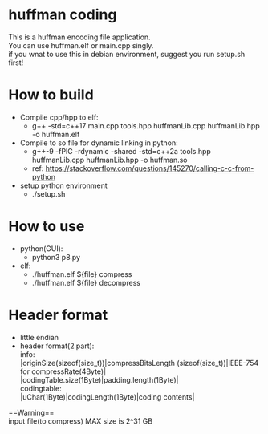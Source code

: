 huffman coding
===
This is a huffman encoding file application.<br>
You can use huffman.elf or main.cpp singly. <br>
if you wnat to use this in debian environment, suggest you run setup.sh first!<br>

# How to build
* Compile cpp/hpp to elf:
    * g++ -std=c++17 main.cpp tools.hpp huffmanLib.cpp huffmanLib.hpp -o huffman.elf
* Compile to so file for dynamic linking in python:
    * g++-9 -fPIC -rdynamic -shared -std=c++2a tools.hpp huffmanLib.cpp huffmanLib.hpp -o huffman.so
    * ref: https://stackoverflow.com/questions/145270/calling-c-c-from-python
* setup python environment
    * ./setup.sh

# How to use
* python(GUI):
    * python3 p8.py
* elf:
    * ./huffman.elf ${file} compress
    * ./huffman.elf ${file} decompress

# Header format 
 * little endian
 * header format(2 part):<br>
    info:<br>
        |originSize(sizeof(size_t))|compressBitsLength (sizeof(size_t))|IEEE-754 for compressRate(4Byte)|<br>
        |codingTable.size(1Byte)|padding.length(1Byte)|<br>
    codingtable:<br>
        |uChar(1Byte)|codingLength(1Byte)|coding contents|<br>

==Warning==<br>
input file(to compress) MAX size is 2^31 GB<br>